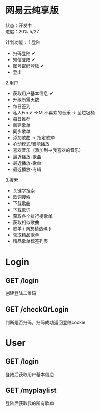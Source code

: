 
# 网易云纯享版

状态：开发中 </br>
进度：20%   5/27

计划功能：
1.登陆 
- 扫码登陆 ✔
- 短信登陆 ✔
- 账号密码登陆 ✔
- 登出

2.用户
- 获取用户基本信息 ✔
- 升级所需天数
- 每日签到
- 私人Fm ✔
  -FM 不喜欢的音乐 -> 至垃圾桶
- 每日推荐 
- 新建歌单
- 同步歌单
- 添加歌曲 -> 指定歌单
- 心动模式/智能播放
- 喜欢音乐（添加到->我喜欢的音乐）
- 最近播放-歌曲
- 最近播放-歌单
- 最近播放-专辑

3.搜索
- 关键字搜索
- 歌词搜索
- 下载歌曲
- 下载歌词
- 获取各个排行榜歌单
- 获取相似歌曲
- 歌单 ( 网友精选碟 )
- 获取精品歌单
- 精品歌单标签列表


# Login

## GET /login

创建登陆二维码

## GET /checkQrLogin

判断是否扫码，扫码成功返回登陆cookie





# User

## GET /login

登陆后获取用户基本信息

## GET /myplaylist

登陆后获取我的所有歌单





